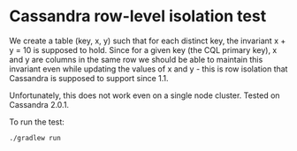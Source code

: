 Cassandra row-level isolation test
===

We create a table (key, x, y) such that for each distinct key, the invariant x + y = 10 is supposed to hold.
Since for a given key (the CQL primary key), x and y are columns in the same row we should be able to maintain
this invariant even while updating the values of x and y - this is row isolation that Cassandra is supposed to support
since 1.1.

Unfortunately, this does not work even on a single node cluster. Tested on Cassandra 2.0.1.

To run the test:

    ./gradlew run
